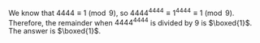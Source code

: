  We know that $4444 \equiv 1 \pmod{9}$, so $4444^{4444} \equiv 1^{4444} \equiv 1 \pmod{9}$.
Therefore, the remainder when $4444^{4444}$ is divided by 9 is $\boxed{1}$.
The answer is $\boxed{1}$.